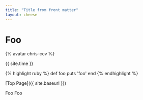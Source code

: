 ```yaml
---
title: "Title from front matter"
layout: cheese
---
```

# Foo

{% avatar chris-ccv %}

{{ site.time }}

{% highlight ruby %}
def foo
  puts 'foo'
end
{% endhighlight %}

[Top Page]({{ site.baseurl }})

Foo
Foo

